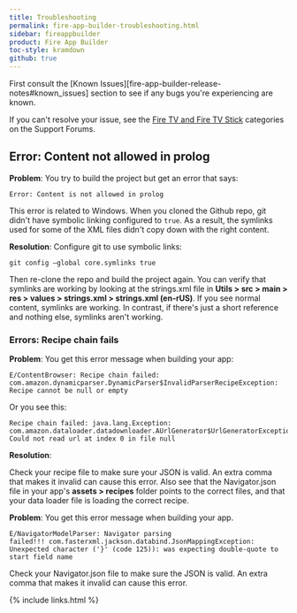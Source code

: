 ```yaml
---
title: Troubleshooting
permalink: fire-app-builder-troubleshooting.html
sidebar: fireappbuilder
product: Fire App Builder
toc-style: kramdown
github: true
---
```


First consult the [Known Issues][fire-app-builder-release-notes#known_issues] section to see if any bugs you're experiencing are known.

If you can't resolve your issue, see the [Fire TV and Fire TV Stick](https://forums.developer.amazon.com/spaces/43/Fire+TV+and+Fire+TV+Stick.html) categories on the Support Forums.

## Error: Content not allowed in prolog

**Problem**: You try to build the project but get an error that says:

```
Error: Content is not allowed in prolog
```

This error is related to Windows. When you cloned the Github repo, git didn't have symbolic linking configured to `true`. As a result, the symlinks used for some of the XML files didn't copy down with the right content.

**Resolution**: Configure git to use symbolic links:

```
git config –global core.symlinks true
```

Then re-clone the repo and build the project again. You can verify that symlinks are working by looking at the strings.xml file in **Utils > src > main > res > values > strings.xml > strings.xml (en-rUS)**. If you see normal content, symlinks are working. In contrast, if there's just a short reference and nothing else, symlinks aren't working.

### Errors: Recipe chain fails

**Problem**: You get this error message when building your app:

```
E/ContentBrowser: Recipe chain failed: com.amazon.dynamicparser.DynamicParser$InvalidParserRecipeException: Recipe cannot be null or empty
```

Or you see this:

```
Recipe chain failed: java.lang.Exception: com.amazon.dataloader.datadownloader.AUrlGenerator$UrlGeneratorException: Could not read url at index 0 in file null
```
**Resolution**:

Check your recipe file to make sure your JSON is valid. An extra comma that makes it invalid can cause this error. Also see that the Navigator.json file in your app's **assets > recipes** folder points to the correct files, and that your data loader file is loading the correct recipe.


**Problem**: You get this error message when building your app.

```
E/NavigatorModelParser: Navigator parsing failed!!! com.fasterxml.jackson.databind.JsonMappingException: Unexpected character ('}' (code 125)): was expecting double-quote to start field name
```

Check your Navigator.json file to make sure the JSON is valid. An extra comma that makes it invalid can cause this error.

{% include links.html %}
